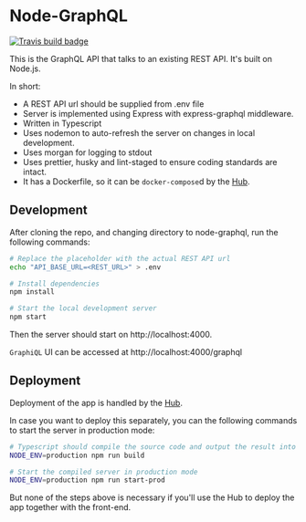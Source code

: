 # Node-GraphQL

[![Travis build badge](https://api.travis-ci.org/scriptype/graphql-presentation-node-graphql.svg?branch=master&status=passed)](https://travis-ci.org/github/scriptype/graphql-presentation-node-graphql)

This is the GraphQL API that talks to an existing REST API. It's built on Node.js.

In short:

- A REST API url should be supplied from .env file
- Server is implemented using Express with express-graphql middleware.
- Written in Typescript
- Uses nodemon to auto-refresh the server on changes in local development.
- Uses morgan for logging to stdout
- Uses prettier, husky and lint-staged to ensure coding standards are intact.
- It has a Dockerfile, so it can be `docker-compose`d by the [Hub](https://github.com/scriptype/graphql-presentation-hub).

## Development

After cloning the repo, and changing directory to node-graphql, run the following commands:

```sh
# Replace the placeholder with the actual REST API url
echo "API_BASE_URL=<REST_URL>" > .env

# Install dependencies
npm install

# Start the local development server
npm start
```

Then the server should start on http://localhost:4000.

`GraphiQL` UI can be accessed at http://localhost:4000/graphql

## Deployment

Deployment of the app is handled by the [Hub](https://github.com/scriptype/graphql-presentation-hub).

In case you want to deploy this separately, you can the following commands to
start the server in production mode:

```sh
# Typescript should compile the source code and output the result into build folder
NODE_ENV=production npm run build

# Start the compiled server in production mode
NODE_ENV=production npm run start-prod
```

But none of the steps above is necessary if you'll use the Hub to deploy the app
together with the front-end.
